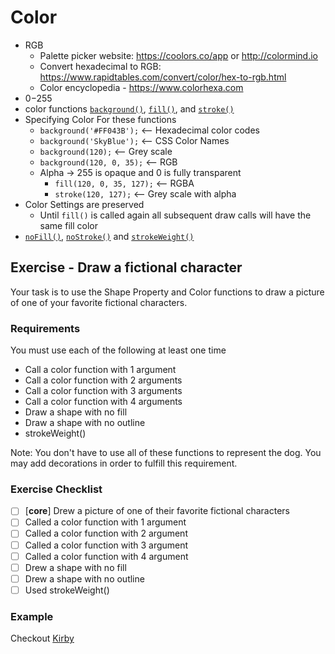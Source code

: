 # Color

- RGB
    + Palette picker website: https://coolors.co/app or http://colormind.io
    + Convert hexadecimal to RGB: https://www.rapidtables.com/convert/color/hex-to-rgb.html
    + Color encyclopedia - https://www.colorhexa.com
- 0−255
- color functions [`background()`](https://p5js.org/ko/reference/#/p5/background), [`fill()`](https://p5js.org/ko/reference/#/p5/fill), and [`stroke()`](https://p5js.org/ko/reference/#/p5/stroke)
- Specifying Color For these functions
    + `background('#FF043B');` ⟵ Hexadecimal color codes
    + `background('SkyBlue');` ⟵ CSS Color Names
    + `background(120);` ⟵ Grey scale
    + `background(120, 0, 35);` ⟵ RGB
    + Alpha -> 255 is opaque and 0 is fully transparent
        - `fill(120, 0, 35, 127);` ⟵ RGBA
        - `stroke(120, 127);` ⟵ Grey scale with alpha
- Color Settings are preserved
    + Until `fill()` is called again all subsequent draw calls will have the same fill color
- [`noFill()`](https://p5js.org/ko/reference/#/p5/noFill), [`noStroke()`](https://p5js.org/ko/reference/#/p5/noStroke) and [`strokeWeight()`](https://p5js.org/ko/reference/#/p5/strokeWeight)

## Exercise - Draw a fictional character

Your task is to use the Shape Property and Color functions to draw a picture of one of your favorite fictional characters.

### Requirements

You must use each of the following at least one time

- Call a color function with 1 argument
- Call a color function with 2 arguments
- Call a color function with 3 arguments
- Call a color function with 4 arguments
- Draw a shape with no fill
- Draw a shape with no outline
- strokeWeight()

Note: You don't have to use all of these functions to represent the dog. You may add decorations in order to fulfill this requirement.

### Exercise Checklist

- [ ] [**core**] Drew a picture of one of their favorite fictional characters
- [ ] Called a color function with 1 argument
- [ ] Called a color function with 2 argument
- [ ] Called a color function with 3 argument
- [ ] Called a color function with 4 argument
- [ ] Drew a shape with no fill
- [ ] Drew a shape with no outline
- [ ] Used strokeWeight()

### Example

Checkout [Kirby](https://editor.p5js.org/Rudy.Castan/full/ym2bgkJSm)
